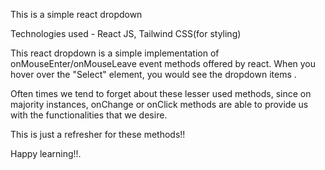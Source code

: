 This is a simple react dropdown

Technologies used - React JS, Tailwind CSS(for styling)

This react dropdown is a simple implementation of onMouseEnter/onMouseLeave event methods offered by react.
When you hover over the "Select" element, you would see the dropdown items .

Often times we tend to forget about these lesser used methods, since on majority instances, onChange or onClick 
methods are able to provide us with the functionalities that we desire.

This is just a refresher for these methods!!

Happy learning!!.
